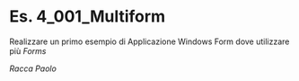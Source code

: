 # Es. 4_001_Multiform
Realizzare un primo esempio di Applicazione Windows Form dove utilizzare più *Forms*

_Racca Paolo_